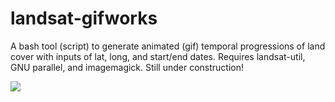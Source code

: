 # landsat-gifworks
A bash tool (script) to generate animated (gif) temporal progressions of land cover with inputs of lat, long, and start/end dates. Requires landsat-util, GNU parallel, and imagemagick. Still under construction!

![](https://farm8.staticflickr.com/7611/16715437298_feb4759969_o.gif)
